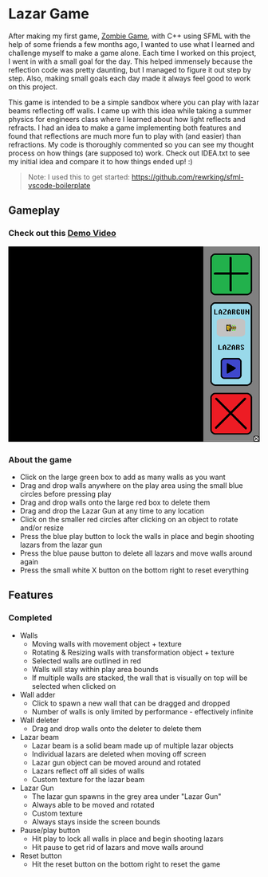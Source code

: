 # Lazar Game

After making my first game, [Zombie Game](https://github.com/WhyPine/Zombie-Game), with C++ using SFML with the help of some friends a few months ago, I wanted to use what I learned and challenge myself to make a game alone. Each time I worked on this project, I went in with a small goal for the day. This helped immensely because the reflection code was pretty daunting, but I managed to figure it out step by step. Also, making small goals each day made it always feel good to work on this project.

This game is intended to be a simple sandbox where you can play with lazar beams reflecting off walls. I came up with this idea while taking a summer physics for engineers class where I learned about how light reflects and refracts. I had an idea to make a game implementing both features and found that reflections are much more fun to play with (and easier) than refractions. My code is thoroughly commented so you can see my thought process on how things (are supposed to) work. Check out IDEA.txt to see my initial idea and compare it to how things ended up! :)

> Note: I used this to get started: https://github.com/rewrking/sfml-vscode-boilerplate


## Gameplay
### Check out this [Demo Video](https://youtu.be/mOFwntEncUQ)

![Lazar Game UI](UIv1.png)

### About the game
- Click on the large green box to add as many walls as you want
- Drag and drop walls anywhere on the play area using the small blue circles before pressing play
- Drag and drop walls onto the large red box to delete them
- Drag and drop the Lazar Gun at any time to any location
- Click on the smaller red circles after clicking on an object to rotate and/or resize
- Press the blue play button to lock the walls in place and begin shooting lazars from the lazar gun
- Press the blue pause button to delete all lazars and move walls around again
- Press the small white X button on the bottom right to reset everything

## Features

### Completed

- Walls
  - Moving walls with movement object + texture
  - Rotating & Resizing walls with transformation object + texture
  - Selected walls are outlined in red
  - Walls will stay within play area bounds
  - If multiple walls are stacked, the wall that is visually on top will be selected when clicked on
- Wall adder
  - Click to spawn a new wall that can be dragged and dropped
  - Number of walls is only limited by performance - effectively infinite
- Wall deleter
  - Drag and drop walls onto the deleter to delete them
- Lazar beam
  - Lazar beam is a solid beam made up of multiple lazar objects
  - Individual lazars are deleted when moving off screen
  - Lazar gun object can be moved around and rotated
  - Lazars reflect off all sides of walls
  - Custom texture for the lazar beam
- Lazar Gun
  - The lazar gun spawns in the grey area under "Lazar Gun"
  - Always able to be moved and rotated
  - Custom texture
  - Always stays inside the screen bounds
- Pause/play button
  - Hit play to lock all walls in place and begin shooting lazars
  - Hit pause to get rid of lazars and move walls around
- Reset button
  - Hit the reset button on the bottom right to reset the game
